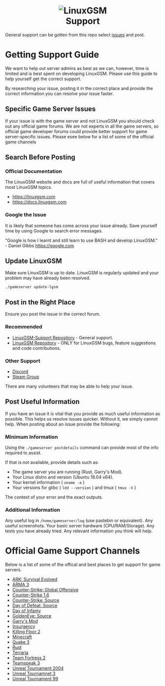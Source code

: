 
<h1 align="center">
  <br>
  <img src="https://github.com/GameServerManagers/LinuxGSM-Docs/raw/master/.gitbook/assets/linuxgsm_colour_logo_workmark_short_384.png" alt="LinuxGSM">
  <br>
  Support
  </h1>

General support can be gotten from this repo select [issues](https://github.com/GameServerManagers/LinuxGSM-Support) and post.

# Getting Support Guide

We want to help out server admins as best as we can, however, time is limited and is best spent on developing LinuxGSM. Please use this guide to help yourself get the correct support.

By researching your issue, posting it in the correct place and provide the correct information you can resolve your issue faster.

## Specific Game Server Issues

If your issue is with the game server and not LinuxGSM you should check out any official game forums. We are not experts in all the game servers, so official game developer forums could provide better support for game server-specific issues. Please esee below for a list of some of the official game channels

## Search Before Posting

### Official Documentation

The LinuxGSM website and docs are full of useful information that covers most LinuxGSM topics.

* https://linuxgsm.com
* https://docs.linuxgsm.com

### Google the Issue

It is likely that someone has come across your issue already. Save yourself time by using Google to search error messages.

"Google is how I learnt and still learn to use BASH and develop LinuxGSM.” - Daniel Gibbs
https://google.com

## Update LinuxGSM

Make sure LinuxGSM is up to date. LinuxGSM is regularly updated and your problem may have already been resolved.

```
./gameserver update-lgsm
```

## Post in the Right Place

Ensure you post the issue in the correct forum.

### Recommended

* [LinuxGSM-Support Repository](https://github.com/GameServerManagers/LinuxGSM-Support) - General support.
* [LinuxGSM Repository](https://github.com/GameServerManagers/LinuxGSM/issues) - ONLY for LinuxGSM bugs, feature suggestions and code contributions.

### Other Support
* [Discord](https://linuxgsm.com/discord)
* [Steam Group](https://linuxgsm.com/steam)

There are many volunteers that may be able to help your issue.

## Post Useful Information

If you have an issue it is vital that you provide as much useful information as possible. This helps us resolve issues quicker. Without it, we simply cannot help. When posting about an issue provide the following:

### Minimum Information
Using the `./gameserver postdetails` command can provide most of the info required to assist.

If that is not available, provide details such as:
* The game server you are running (Rust, Garry's Mod).
* Your Linux distro and version (Ubuntu 18.04 x64).
* Your kernel information ( `uname -a` )
* Your versions for glibc ( `ldd --version` ) and tmux ( `tmux -V` )

The context of your error and the exact outputs.

### Additional Information
Any useful log in `/home/gameserver/log` (use pastebin or equivalent).
Any useful screenshots.
Your basic server hardware (CPU/RAM/Storage).
Any tests you have already tried.
Any relevant information you think will help.

# Official Game Support Channels

Below is a list of some of the offical and best places to get support for game servers.

- [ARK: Survival Evolved](https://survivetheark.com/index.php?/forums/forum/39-server-administration/)
- [ARMA 3](https://forums.bohemia.net/forums/forum/159-arma-3-servers-administration/)
- [Counter-Strike: Global Offensive](https://steamcommunity.com/app/730/discussions/)
- [Counter-Strike 1.6](https://steamcommunity.com/app/10/discussions/)
- [Counter-Strike: Source](https://steamcommunity.com/app/240/discussions/)
- [Day of Defeat: Source](https://steamcommunity.com/app/300/discussions/)
- [Day of Infamy](https://steamcommunity.com/app/447820/discussions/)
- [GoldenEye: Source](https://forums.geshl2.com/)
- [Garry's Mod](https://forum.facepunch.com/f/)
- [Insurgency](https://steamcommunity.com/app/222880/discussions/2/)
- [Killing Floor 2](https://forums.tripwireinteractive.com/forum/killing-floor-2/technical-support-ae/dedicated-server-support-ac)
- [Minecraft](https://www.minecraftforum.net/forums/servers-java-edition/minecraft-server-hosting)
- [Quake 3](https://steamcommunity.com/app/2200/discussions/)
- [Rust](https://forum.facepunch.com/f/)
- [Terraria](https://forums.terraria.org/index.php?forums/)
- [Team Fortress 2](https://steamcommunity.com/app/440/discussions/)
- [Teamspeak 3](https://forum.teamspeak.com/forums/93-TeamSpeak-3-Technical-Discussions-EN-DE)
- [Unreal Tournament 2004](https://www.epicgames.com/unrealtournament/forums/past-unreal-tournament-games/unreal-tournament-2003-2004)
- [Unreal Tournamnet 3](https://www.epicgames.com/unrealtournament/forums/past-unreal-tournament-games/unreal-tournament-3)
- [Unreal Tournament 99](https://www.epicgames.com/unrealtournament/forums/past-unreal-tournament-games/unreal-tournament-%E2%80%9899)
